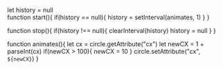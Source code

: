 let history = null  
function start(){
if(history == null){
history = setInterval(animates, 1)
 }
}

function stop(){
if(history !== null){
clearInterval(history)
history = null
  }
}


function animates(){
 let cx = circle.getAttribute("cx")
 let newCX = 1 + parseInt(cx)
 if(newCX > 100){
   newCX = 10
 }
 circle.setAttribute("cx", `${newCX}`)
}